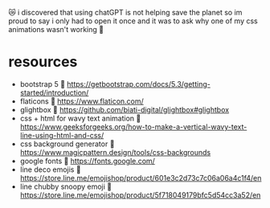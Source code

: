 😿 i discovered that using chatGPT is not helping save the planet so im proud to say i only had to open it once and it was to ask why one of my css animations wasn't working 🥳

# resources
- bootstrap 5 🔗 https://getbootstrap.com/docs/5.3/getting-started/introduction/
- flaticons 🔗 https://www.flaticon.com/
- glightbox 🔗 https://github.com/biati-digital/glightbox#glightbox
- css + html for wavy text animation 🔗 https://www.geeksforgeeks.org/how-to-make-a-vertical-wavy-text-line-using-html-and-css/
- css background generator 🔗 https://www.magicpattern.design/tools/css-backgrounds
- google fonts 🔗 https://fonts.google.com/
- line deco emojis 🔗 https://store.line.me/emojishop/product/601e3c2d73c7c06a06a4c1f4/en
- line chubby snoopy emoji 🔗 https://store.line.me/emojishop/product/5f718049179bfc5d54cc3a52/en
